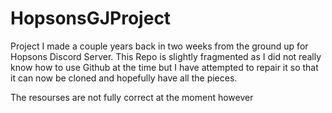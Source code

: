 # HopsonsGJProject


Project I made a couple years back in two weeks from the ground up for Hopsons Discord Server.
This Repo is slightly fragmented as I did not really know how to use Github at the time but I have attempted to repair it so that it can now be cloned and hopefully have all the pieces. 

The resourses are not fully correct at the moment however